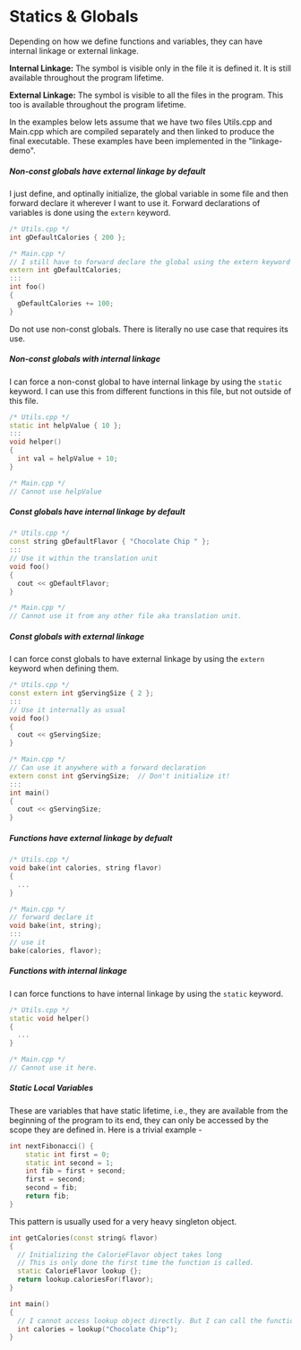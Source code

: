 # Statics & Globals

Depending on how we define functions and variables, they can have internal linkage or external linkage.

**Internal Linkage:** The symbol is visible only in the file it is defined it. It is still available throughout the program lifetime.

**External Linkage:** The symbol is visible to all the files in the program. This too is available throughout the program lifetime.

In the examples below lets assume that we have two files Utils.cpp and Main.cpp which are compiled separately and then linked to produce the final executable. These examples have been implemented in the "linkage-demo".

##### Non-const globals have external linkage by default

I just define, and optinally initialize, the global variable in some file and then forward declare it wherever I want to use it. Forward declarations of variables is done using the `extern` keyword.

```c++
/* Utils.cpp */
int gDefaultCalories { 200 };

/* Main.cpp */
// I still have to forward declare the global using the extern keyword
extern int gDefaultCalories;
:::
int foo()
{
  gDefaultCalories += 100;
}
```

Do not use non-const globals. There is literally no use case that requires its use.

##### Non-const globals with internal linkage

I can force a non-const global to have internal linkage by using the `static` keyword. I can use this from different functions in this file, but not outside of this file.

```c++
/* Utils.cpp */
static int helpValue { 10 };
:::
void helper()
{
  int val = helpValue + 10;
}

/* Main.cpp */
// Cannot use helpValue
```

##### Const globals have internal linkage by default

```c++
/* Utils.cpp */
const string gDefaultFlavor { "Chocolate Chip " };
:::
// Use it within the translation unit
void foo()
{
  cout << gDefaultFlavor;
}

/* Main.cpp */
// Cannot use it from any other file aka translation unit.
```

##### Const globals with external linkage

I can force const globals to have external linkage by using the `extern` keyword when defining them.

```c++
/* Utils.cpp */
const extern int gServingSize { 2 };
:::
// Use it internally as usual
void foo()
{
  cout << gServingSize;
}

/* Main.cpp */
// Can use it anywhere with a forward declaration
extern const int gServingSize;  // Don't initialize it!
:::
int main()
{
  cout << gServingSize;
}
```

##### Functions have external linkage by defualt

```c++
/* Utils.cpp */
void bake(int calories, string flavor)
{
  ...
}

/* Main.cpp */
// forward declare it
void bake(int, string);
:::
// use it
bake(calories, flavor);
```

##### Functions with internal linkage

I can force functions to have internal linkage by using the `static` keyword.

```c++
/* Utils.cpp */
static void helper()
{
  ...
}

/* Main.cpp */
// Cannot use it here.
```

##### Static Local Variables

These are variables that have static lifetime, i.e., they are available from the beginning of the program to its end, they can only be accessed by the scope they are defined in. Here is a trivial example -

```c++
int nextFibonacci() {
    static int first = 0;
    static int second = 1;
    int fib = first + second;
    first = second;
    second = fib;
    return fib;
}
```

This pattern is usually used for a very heavy singleton object.

```c++
int getCalories(const string& flavor)
{
  // Initializing the CalorieFlavor object takes long
  // This is only done the first time the function is called.
  static CalorieFlavor lookup {};
  return lookup.caloriesFor(flavor);
}

int main()
{
  // I cannot access lookup object directly. But I can call the function -
  int calories = lookup("Chocolate Chip");
}
```







